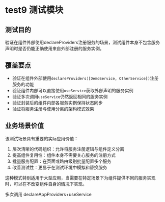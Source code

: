 # test9 测试模块

## 测试目的

验证在组件外部使用declareProviders注册服务的场景，测试组件本身不包含服务声明时是否仍能正确使用来自外部注册的服务实例。

## 覆盖要点

- 验证在组件外部使用`declareProviders([DemoService, OtherService])`注册服务的功能
- 验证组件内部可以直接使用`useService`获取外部声明的服务实例
- 验证多次调用`useService`仍然返回相同的服务实例
- 验证封装后的组件内部各服务实例保持状态同步
- 验证将服务注册与使用分离的架构模式效果

## 业务场景价值

该测试场景具有重要的实际应用价值：

1. 层次清晰的代码组织：允许将服务注册逻辑与组件定义分离
2. 提高组件复用性：组件本身不需要关心服务的注册方式
3. 批量服务配置：在页面或路由级别批量配置多个服务
4. 改善测试性：更易于在测试环境中模拟和替换服务

这种模式特别适用于大型应用，当需要在特定场景下为组件提供不同的服务实现时，可以在不改变组件自身的情况下实现。

多次调用 declareAppProviders+useService
